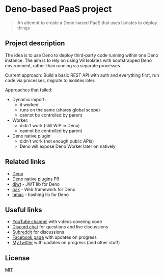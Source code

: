 # Deno-based PaaS project

> An attempt to create a Deno-based PaaS that uses Isolates to deploy things

## Project description

The idea is to use Deno to deploy third-party code running within one Deno instance.
The aim is to rely on using V8 Isolates with bootstrapped Deno environment, rather than running via separate processes.

Current approach:
Build a basic REST API with auth and everything first, run code via processes, migrate to isolates later.

Approaches that failed:
- Dynamic import:
  - it worked
  - runs on the same (shares global scope)
  - cannot be controlled by parent
- Worker:
  - didn't work (still WIP in Deno)
  - cannot be controlled by parent
- Deno native plugin: 
  - didn't work (not enough public APIs)
  - Deno will expose Deno Worker later on natively


## Related links

- [Deno](https://deno.land/)
- [Deno native plugins PR](https://github.com/denoland/deno/pull/3372)
- [djwt](https://github.com/timonson/djwt/) - JWT lib for Deno
- [oak](https://github.com/oakserver/oak/) - Web framework for Deno
- [hmac](https://github.com/chiefbiiko/hmac/) - hashing lib for Deno

## Useful links

- [YouTube channel](https://www.youtube.com/c/TimErmilov) with videos covering code
- [Discord chat](https://discord.gg/hnKCXqQ) for questions and live discussions
- [Subreddit](https://www.reddit.com/r/BuildingWithJS/) for discussions
- [Facebook page](https://www.facebook.com/buildingproductswithjs/) with updates on progress
- [My twitter](https://twitter.com/yamalight) with updates on progress (and other stuff)

## License

[MIT](https://opensource.org/licenses/mit-license)
